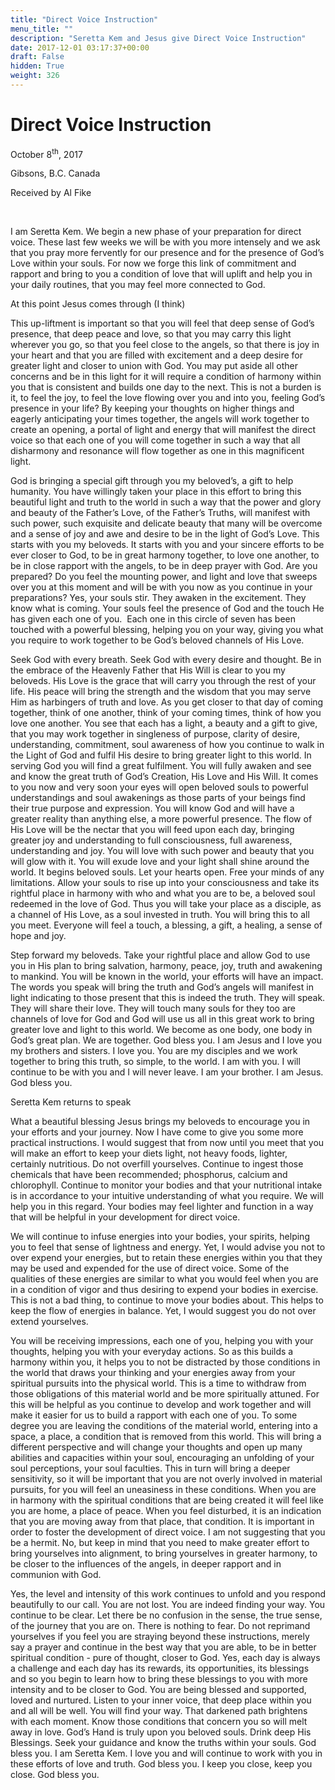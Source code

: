 ```yaml
---
title: "Direct Voice Instruction"
menu_title: ""
description: "Seretta Kem and Jesus give Direct Voice Instruction"
date: 2017-12-01 03:17:37+00:00
draft: False
hidden: True
weight: 326
---
```

# Direct Voice Instruction

October 8<sup>th</sup>, 2017

Gibsons, B.C. Canada

Received by Al Fike

 

I am Seretta Kem. We begin a new phase of your preparation for direct voice. These last few weeks we will be with you more intensely and we ask that you pray more fervently for our presence and for the presence of God’s Love within your souls. For now we forge this link of commitment and rapport and bring to you a condition of love that will uplift and help you in your daily routines, that you may feel more connected to God. 

At this point Jesus comes through (I think)

This up-liftment is important so that you will feel that deep sense of God’s presence, that deep peace and love, so that you may carry this light wherever you go, so that you feel close to the angels, so that there is joy in your heart and that you are filled with excitement and a deep desire for greater light and closer to union with God. You may put aside all other concerns and be in this light for it will require a condition of harmony within you that is consistent and builds one day to the next. This is not a burden is it, to feel the joy, to feel the love flowing over you and into you, feeling God’s presence in your life?  By keeping your thoughts on higher things and eagerly anticipating your times together, the angels will work together to create an opening, a portal of light and energy that will manifest the direct voice so that each one of you will come together in such a way that all disharmony and resonance will flow together as one in this magnificent light.

God is bringing a special gift through you my beloved’s, a gift to help humanity. You have willingly taken your place in this effort to bring this beautiful light and truth to the world in such a way that the power and glory and beauty of the Father’s Love, of the Father’s Truths, will manifest with such power, such exquisite and delicate beauty that many will be overcome and a sense of joy and awe and desire to be in the light of God’s Love. This starts with you my beloveds. It starts with you and your sincere efforts to be ever closer to God, to be in great harmony together, to love one another, to be in close rapport with the angels, to be in deep prayer with God. Are you prepared? Do you feel the mounting power, and light and love that sweeps over you at this moment and will be with you now as you continue in your preparations? Yes, your souls stir. They awaken in the excitement. They know what is coming. Your souls feel the presence of God and the touch He has given each one of you.  Each one in this circle of seven has been touched with a powerful blessing, helping you on your way, giving you what you require to work together to be God’s beloved channels of His Love. 

Seek God with every breath. Seek God with every desire and thought. Be in the embrace of the Heavenly Father that His Will is clear to you my beloveds. His Love is the grace that will carry you through the rest of your life. His peace will bring the strength and the wisdom that you may serve Him as harbingers of truth and love. As you get closer to that day of coming together, think of one another, think of your coming times, think of how you love one another. You see that each has a light, a beauty and a gift to give, that you may work together in singleness of purpose, clarity of desire, understanding, commitment, soul awareness of how you continue to walk in the Light of God and fulfil His desire to bring greater light to this world. In serving God you will find a great fulfilment. You will fully awaken and see and know the great truth of God’s Creation, His Love and His Will. It comes to you now and very soon your eyes will open beloved souls to powerful understandings and soul awakenings as those parts of your beings find their true purpose and expression. You will know God and will have a greater reality than anything else, a more powerful presence. The flow of His Love will be the nectar that you will feed upon each day, bringing greater joy and understanding to full consciousness, full awareness, understanding and joy. You will love with such power and beauty that you will glow with it. You will exude love and your light shall shine around the world. It begins beloved souls. Let your hearts open. Free your minds of any limitations. Allow your souls to rise up into your consciousness and take its rightful place in harmony with who and what you are to be, a beloved soul redeemed in the love of God. Thus you will take your place as a disciple, as a channel of His Love, as a soul invested in truth. You will bring this to all you meet. Everyone will feel a touch, a blessing, a gift, a healing, a sense of hope and joy. 

Step forward my beloveds. Take your rightful place and allow God to use you in His plan to bring salvation, harmony, peace, joy, truth and awakening to mankind. You will be known in the world, your efforts will have an impact. The words you speak will bring the truth and God’s angels will manifest in light indicating to those present that this is indeed the truth. They will speak. They will share their love. They will touch many souls for they too are channels of love for God and God will use us all in this great work to bring greater love and light to this world. We become as one body, one body in God’s great plan. We are together. God bless you. I am Jesus and I love you my brothers and sisters. I love you. You are my disciples and we work together to bring this truth, so simple, to the world. I am with you. I will continue to be with you and I will never leave. I am your brother. I am Jesus. God bless you.

Seretta Kem returns to speak

What a beautiful blessing Jesus brings my beloveds to encourage you in your efforts and your journey. Now I have come to give you some more practical instructions. I would suggest that from now until you meet that you will make an effort to keep your diets light, not heavy foods, lighter, certainly nutritious. Do not overfill yourselves. Continue to ingest those chemicals that have been recommended; phosphorus, calcium and chlorophyll. Continue to monitor your bodies and that your nutritional intake is in accordance to your intuitive understanding of what you require. We will help you in this regard. Your bodies may feel lighter and function in a way that will be helpful in your development for direct voice. 

We will continue to infuse energies into your bodies, your spirits, helping you to feel that sense of lightness and energy. Yet, I would advise you not to over expend your energies, but to retain these energies within you that they may be used and expended for the use of direct voice. Some of the qualities of these energies are similar to what you would feel when you are in a condition of vigor and thus desiring to expend your bodies in exercise. This is not a bad thing, to continue to move your bodies about. This helps to keep the flow of energies in balance. Yet, I would suggest you do not over extend yourselves. 

You will be receiving impressions, each one of you, helping you with your thoughts, helping you with your everyday actions. So as this builds a harmony within you, it helps you to not be distracted by those conditions in the world that draws your thinking and your energies away from your spiritual pursuits into the physical world. This is a time to withdraw from those obligations of this material world and be more spiritually attuned. For this will be helpful as you continue to develop and work together and will make it easier for us to build a rapport with each one of you. To some degree you are leaving the conditions of the material world, entering into a space, a place, a condition that is removed from this world. This will bring a different perspective and will change your thoughts and open up many abilities and capacities within your soul, encouraging an unfolding of your soul perceptions, your soul faculties. This in turn will bring a deeper sensitivity, so it will be important that you are not overly involved in material pursuits, for you will feel an uneasiness in these conditions. When you are in harmony with the spiritual conditions that are being created it will feel like you are home, a place of peace. When you feel disturbed, it is an indication that you are moving away from that place, that condition. It is important in order to foster the development of direct voice. I am not suggesting that you be a hermit. No, but keep in mind that you need to make greater effort to bring yourselves into alignment, to bring yourselves in greater harmony, to be closer to the influences of the angels, in deeper rapport and in communion with God. 

Yes, the level and intensity of this work continues to unfold and you respond beautifully to our call. You are not lost. You are indeed finding your way. You continue to be clear. Let there be no confusion in the sense, the true sense, of the journey that you are on. There is nothing to fear. Do not reprimand yourselves if you feel you are straying beyond these instructions, merely say a prayer and continue in the best way that you are able, to be in better spiritual condition - pure of thought, closer to God. Yes, each day is always a challenge and each day has its rewards, its opportunities, its blessings and so you begin to learn how to bring these blessings to you with more intensity and to be closer to God. You are being blessed and supported, loved and nurtured. Listen to your inner voice, that deep place within you and all will be well. You will find your way. That darkened path brightens with each moment. Know those conditions that concern you so will melt away in love. God’s Hand is truly upon you beloved souls. Drink deep His Blessings. Seek your guidance and know the truths within your souls. God bless you. I am Seretta Kem. I love you and will continue to work with you in these efforts of love and truth. God bless you. I keep you close, keep you close. God bless you.